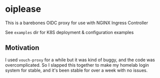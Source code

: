 # oiplease

This is a barebones OIDC proxy for use with NGINX Ingress Controller

See `examples` dir for K8S deployment & configuration examples

## Motivation

I used `vouch-proxy` for a while but it was kind of buggy, and the code was overcomplicated. So I slapped this together to make my homelab login system for stable, and it's been stable for over a week with no issues.